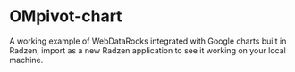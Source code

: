 # OMpivot-chart
A working example of WebDataRocks integrated with Google charts built in Radzen, import as a new Radzen application to see it working on your local machine.
